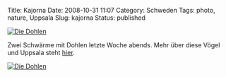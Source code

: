 Title: Kajorna
Date: 2008-10-31 11:07
Category: Schweden
Tags: photo, nature, Uppsala
Slug: kajorna
Status: published

[![Die
Dohlen](/pic/kajorna_s.jpg "Die Dohlen")](/pic/kajorna_l.jpg)

Zwei Schwärme mit Dohlen letzte Woche abends. Mehr über diese Vögel und
Uppsala steht
[hier](http://www.fiket.de/2006/10/08/wort-der-woche-kaja/).

<!--more Noch ein Bild &raquo;-->

[![Die
Dohlen](/pic/kajorna2_s.jpg "Die Dohlen")](/pic/kajorna2_l.jpg)

